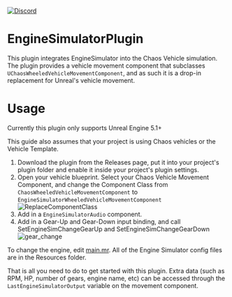[![Discord](https://img.shields.io/discord/1028718524182577283?label=Discord%20)](https://discord.gg/GGthsd4NRy)
# EngineSimulatorPlugin

This plugin integrates EngineSimulator into the Chaos Vehicle simulation. The plugin provides a vehicle movement component that subclasses `UChaosWheeledVehicleMovementComponent`, and as such it is a drop-in replacement for Unreal's vehicle movement.

# Usage

Currently this plugin only supports Unreal Engine 5.1+

This guide also assumes that your project is using Chaos vehicles or the Vehicle Template.

1. Download the plugin from the Releases page, put it into your project's plugin folder and enable it inside your project's plugin settings.
2. Open your vehicle blueprint. Select your Chaos Vehicle Movement Component, and change the Component Class from `ChaosWheeledVehicleMovementComponent` to `EngineSimulatorWheeledVehicleMovementComponent`
![ReplaceComponentClass](https://user-images.githubusercontent.com/8600772/226207696-951aaae3-2547-40ae-81bf-407d0fb5bed6.png)
3. Add in a `EngineSimulatorAudio` component.
4. Add in a Gear-Up and Gear-Down input binding, and call SetEngineSimChangeGearUp and SetEngineSimChangeGearDown
![gear_change](https://user-images.githubusercontent.com/8600772/226207860-61120a57-6a01-4a57-bf23-aa2049ff0b5c.png)

To change the engine, edit [main.mr](Resources/assets/main.mr). All of the Engine Simulator config files are in the Resources folder.

That is all you need to do to get started with this plugin. Extra data (such as RPM, HP, number of gears, engine name, etc) can be accessed through the `LastEngineSimulatorOutput` variable on the movement component.
